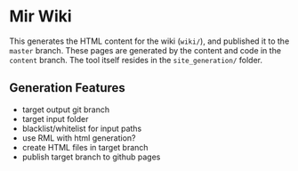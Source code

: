 # Mir Wiki

This generates the HTML content for the wiki (`wiki/`), and published it to the `master` branch. These pages are generated by the content and code in the `content` branch.
The tool itself resides in the `site_generation/` folder.


## Generation Features

  * target output git branch
  * target input folder
  * blacklist/whitelist for input paths
  * use RML with html generation?
  * create HTML files in target branch
  * publish target branch to github pages



